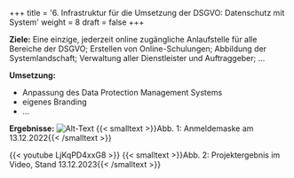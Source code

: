 +++
title = '6. Infrastruktur für die Umsetzung der DSGVO: Datenschutz mit System'
weight = 8
draft = false
+++


**Ziele:** Eine einzige, jederzeit online zugängliche Anlaufstelle für alle Bereiche der DSGVO; Erstellen von Online-Schulungen; Abbildung der Systemlandschaft; Verwaltung aller Dienstleister und Auftraggeber; …  

**Umsetzung:**
- Anpassung des Data Protection Management Systems
- eigenes Branding
- …  

**Ergebnisse:**
![Alt-Text](/img/p6.1.jpg)
{{< smalltext >}}Abb. 1: Anmeldemaske am 13.12.2022{{< /smalltext >}}



{{< youtube LjKqPD4xxG8 >}}
{{< smalltext >}}Abb. 2: Projektergebnis im Video, Stand 13.12.2023{{< /smalltext >}}



 



